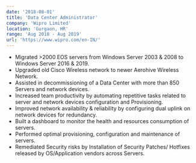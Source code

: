 ```yaml
---
date: '2018-08-01'
title: 'Data Center Administrator'
company: 'Wipro Limited'
location: 'Gurgaon, HR'
range: 'Aug 2018 - Aug 2019'
url: 'https://www.wipro.com/en-IN/'
---
```


- Migrated >2000 EOS servers from Windows Server 2003 & 2008 to Windows Server
 2016 & 2019.
- Upgraded old Cisco Wireless network to newer Aerohive Wireless Network.
- Assisted in decommissioning of a Data Center with more than 850 Servers and network
 devices.
- Increased team productivity by automating repetitive tasks related to server and
 network devices configuration and Provisioning.
- Improved network availability & reliability by configuring dual uplink on network
 devices for redundancy.
- Built a dashboard to monitor the health and resources consumption of servers.
- Performed optimal provisioning, configuration and maintenance of servers.
- Remediated Security risks by Installation of Security Patches/ Hotfixes released by
 OS/Application vendors across Servers.
